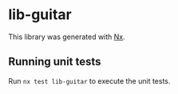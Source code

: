 # lib-guitar

This library was generated with [Nx](https://nx.dev).

## Running unit tests

Run `nx test lib-guitar` to execute the unit tests.
